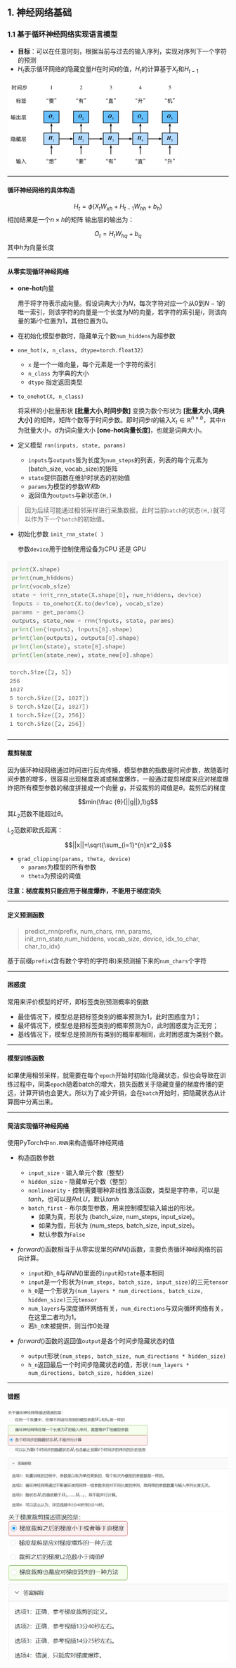 ## 1. 神经网络基础
### 1.1 基于循环神经网络实现语言模型
- **目标**：可以在任意时刻，根据当前与过去的输入序列，实现对序列下一个字符的预测
- $H_t$表示循环网络的隐藏变量$H$在时间$t$的值，$H_t$的计算基于$X_t$和$H_{t-1}$

![](image/q5jkm0v44i.png)

---
#### 循环神经网络的具体构造

$$H_t = \phi(X_tW_{xh} + H_{t-1}W_{hh} + b_h) $$相加结果是一个$n \times h$的矩阵
输出层的输出为：

$$O_t = H_tW_{hq} + b_q$$
其中$h$为向量长度

---

#### 从零实现循环神经网络
- **one-hot**向量

    用于将字符表示成向量。假设词典大小为$N$，每次字符对应一个从$0$到$N-1$的唯一索引，则该字符的向量是一个长度为$N$的向量，若字符的索引是$i$，则该向量的第$i$个位置为$1$，其他位置为$0$。

- 在初始化模型参数时，隐藏单元个数`num_hiddens`为超参数

- `one_hot(x, n_class, dtype=torch.float32)`
    - `x` 是一个一维向量，每个元素是一个字符的索引
    - `n_class` 为字典的大小
    - `dtype` 指定返回类型

 - `to_onehot(X, n_class)`
 
   将采样的小批量形状 **[批量大小,时间步数]** 变换为数个形状为 **[批量大小,词典大小]** 的矩阵，矩阵个数等于时间步数。即时间步$t$的输入$X_t \in \mathbb{R}^{n \times b}$，其中$n$为批量大小，$d$为词向量大小 **[one-hot向量长度]**，也就是词典大小。
 
 - 定义模型 `rnn(inputs, state, params)`
   - `inputs`与`outputs`皆为长度为`num_steps`的列表，列表的每个元素为(batch_size, vocab_size)的矩阵
   - `state`提供函数在维护时状态的初始值
   - `params`为模型的参数$W和b$
   - 返回值为`outputs`与新状态`(H,)`

> 因为后续可能通过相邻采样进行采集数据，此时当前`batch`的状态`(H,)`就可以作为下一个`batch`的初始值。

 - 初始化参数 `init_rnn_state( )`

    参数`device`用于控制使用设备为CPU 还是 GPU

![](image/Snipaste_2020-02-13_11-26-47.jpg)

---
#### 裁剪梯度
 
因为循环神经网络通过时间进行反向传播，模型参数的指数是时间步数，故随着时间步数的增多，很容易出现梯度衰减或梯度爆炸，一般通过裁剪梯度来应对梯度爆炸把所有模型参数的梯度拼接成一个向量 $g$，并设裁剪的阈值是$θ$。裁剪后的梯度

$$min(\frac {θ}{||g||},1)g$$
其$L_2$范数不能超过$θ$。

$L_2$范数即欧氏距离：

$$||x||=\sqrt{\sum_{i=1}^{n}x^2_i}$$
- `grad_clipping(params, theta, device)`
  - `params`为模型的所有参数
  - `theta`为预设的阈值

**注意：梯度裁剪只能应用于梯度爆炸，不能用于梯度消失**

---
#### 定义预测函数
 > predict_rnn(prefix, num_chars, rnn, params, init_rnn_state,num_hiddens, vocab_size, device, idx_to_char, char_to_idx)
 
 基于前缀`prefix`(含有数个字符的字符串)来预测接下来的`num_chars`个字符

---
#### 困惑度
 常用来评价模型的好坏，即标签类别预测概率的倒数
- 最佳情况下，模型总是把标签类别的概率预测为1，此时困惑度为1；
- 最坏情况下，模型总是把标签类别的概率预测为0，此时困惑度为正无穷；
- 基线情况下，模型总是预测所有类别的概率都相同，此时困惑度为类别个数。

---
#### 模型训练函数
 如果使用相邻采样，就需要在每个`epoch`开始时初始化隐藏状态，但也会导致在训练过程中，同类`epoch`随着batch的增大，损失函数关于隐藏变量的梯度传播的更远，计算开销也会更大。所以为了减少开销，会在`batch`开始时，把隐藏状态从计算图中分离出来。

---
#### 简洁实现循环神经网络
使用PyTorch中`nn.RNN`来构造循环神经网络

 - 构造函数参数
   - `input_size` - 输入单元个数（整型）
   - `hidden_size` - 隐藏单元个数（整型）
   - `nonlinearity` - 控制需要哪种非线性激活函数，类型是字符串，可以是$tanh$，也可以是$ReLU$，默认$tanh$
   - `batch_first` - 布尔类型参数，用来控制模型输入输出的形状。
        - 如果为真，形状为 (batch_size, num_steps, input_size)。
        - 如果为假，形状为 (num_steps, batch_size, input_size)。
        - 默认参数为`False`
 
 - $forward( )$函数相当于从零实现里的$RNN( )$函数，主要负责循环神经网络的前向计算。
    - `input`和`h_0`与$RNN( )$里面的`input`和`state`基本相同
    - `input`是一个形状为`(num_steps, batch_size, input_size)`的三元`tensor`
    - `h_0`是一个形状为`(num_layers * num_directions, batch_size, hidden_size)`三元`tensor`
    - `num_layers`与深度循环网络有关，`num_directions`与双向循环网络有关，在这里二者均为1。
    - 若`h_0`未被提供，则当作0处理
 
 - $forward( )$函数的返回值`output`是各个时间步隐藏状态的值
    - `output`形状`(num_steps, batch_size, num_directions * hidden_size)`
    - `h_n`返回最后一个时间步隐藏状态的值，形状`(num_layers * num_directions, batch_size, hidden_size)`

---
#### 错题
![](image/Snipaste_2020-02-13_14-09-31.jpg)
![](image/Snipaste_2020-02-13_14-09-43.jpg)
